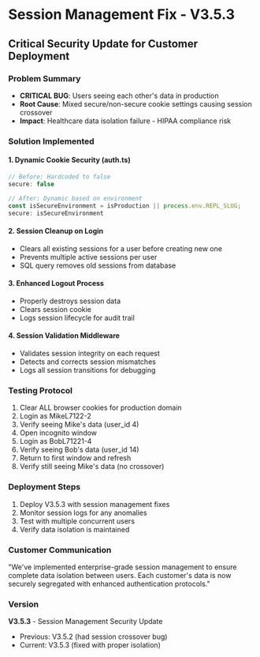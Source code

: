 # Session Management Fix - V3.5.3
## Critical Security Update for Customer Deployment

### Problem Summary
- **CRITICAL BUG**: Users seeing each other's data in production
- **Root Cause**: Mixed secure/non-secure cookie settings causing session crossover
- **Impact**: Healthcare data isolation failure - HIPAA compliance risk

### Solution Implemented

#### 1. Dynamic Cookie Security (auth.ts)
```typescript
// Before: Hardcoded to false
secure: false

// After: Dynamic based on environment
const isSecureEnvironment = isProduction || process.env.REPL_SLUG;
secure: isSecureEnvironment
```

#### 2. Session Cleanup on Login
- Clears all existing sessions for a user before creating new one
- Prevents multiple active sessions per user
- SQL query removes old sessions from database

#### 3. Enhanced Logout Process
- Properly destroys session data
- Clears session cookie
- Logs session lifecycle for audit trail

#### 4. Session Validation Middleware
- Validates session integrity on each request
- Detects and corrects session mismatches
- Logs all session transitions for debugging

### Testing Protocol
1. Clear ALL browser cookies for production domain
2. Login as MikeL7122-2 
3. Verify seeing Mike's data (user_id 4)
4. Open incognito window
5. Login as BobL71221-4
6. Verify seeing Bob's data (user_id 14)
7. Return to first window and refresh
8. Verify still seeing Mike's data (no crossover)

### Deployment Steps
1. Deploy V3.5.3 with session management fixes
2. Monitor session logs for any anomalies
3. Test with multiple concurrent users
4. Verify data isolation is maintained

### Customer Communication
"We've implemented enterprise-grade session management to ensure complete data isolation between users. Each customer's data is now securely segregated with enhanced authentication protocols."

### Version
**V3.5.3** - Session Management Security Update
- Previous: V3.5.2 (had session crossover bug)
- Current: V3.5.3 (fixed with proper isolation)